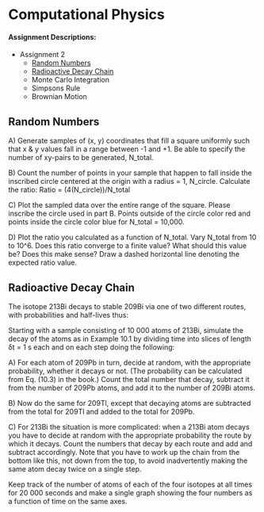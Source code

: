 # Computational Physics
#### Assignment Descriptions:
- Assignment 2
  - [Random Numbers](#random-numbers)
  - [Radioactive Decay Chain](#radioactive-decay-chain)
  - Monte Carlo Integration
  - Simpsons Rule
  - Brownian Motion

## Random Numbers
A) Generate samples of (x, y) coordinates that fill a square uniformly such that x & y values fall in a range between -1 and +1. Be able to specify the number of xy-pairs to be generated, N_total.

B) Count the number of points in your sample that happen to fall inside the inscribed circle centered at the origin with a radius = 1, N_circle. Calculate the ratio: Ratio = (4(N_circle))/N_total

C) Plot the sampled data over the entire range of the square. Please inscribe the circle used in part B. Points outside of the circle color red and points inside the circle color blue for N_total = 10,000.

D) Plot the ratio you calculated as a function of N_total. Vary N_total from 10 to 10^6. Does this ratio converge to a finite value? What should this value be? Does this make sense? Draw a dashed horizontal line denoting the expected ratio value.

## Radioactive Decay Chain
The isotope 213Bi decays to stable 209Bi via one of two different routes, with probabilities
and half-lives thus:

Starting with a sample consisting of 10 000 atoms of 213Bi, simulate the decay of the atoms
as in Example 10.1 by dividing time into slices of length δt = 1 s each and on each step
doing the following:

A) For each atom of 209Pb in turn, decide at random, with the appropriate probability,
whether it decays or not. (The probability can be calculated from Eq. (10.3) in the
book.) Count the total number that decay, subtract it from the number of 209Pb
atoms, and add it to the number of 209Bi atoms.

B) Now do the same for 209Tl, except that decaying atoms are subtracted from the total
for 209Tl and added to the total for 209Pb.

C) For 213Bi the situation is more complicated: when a 213Bi atom decays you have
to decide at random with the appropriate probability the route by which it decays.
Count the numbers that decay by each route and add and subtract accordingly.
Note that you have to work up the chain from the bottom like this, not down from the
top, to avoid inadvertently making the same atom decay twice on a single step.

Keep track of the number of atoms of each of the four isotopes at all times for 20 000
seconds and make a single graph showing the four numbers as a function of time on the
same axes.
